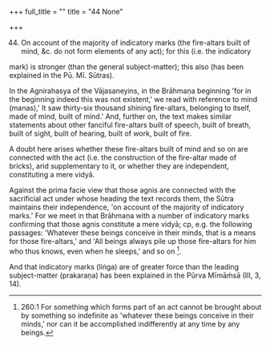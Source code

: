 +++
full_title = ""
title = "44 None"

+++


44. On account of the majority of indicatory marks (the fire-altars built of mind, &c. do not form elements of any act); for this (i.e. the indicatory

mark) is stronger (than the general subject-matter); this also (has been explained in the Pū. Mī. Sūtras).

In the Agnirahasya of the Vājasaneyins, in the Brāhmaṇa beginning 'for in the beginning indeed this was not existent,' we read with reference to mind (manas),' It saw thirty-six thousand shining fire-altars, belonging to itself, made of mind, built of mind.' And, further on, the text makes similar statements about other fanciful fire-altars built of speech, built of breath, built of sight, built of hearing, built of work, built of fire.

A doubt here arises whether these fire-altars built of mind and so on are connected with the act (i.e. the construction of the fire-altar made of bricks), arid supplementary to it, or whether they are independent, constituting a mere vidyā.

Against the prima facie view that those agnis are connected with the sacrificial act under whose heading the text records them, the Sūtra maintains their independence, 'on account of the majority of indicatory marks.' For we meet in that Brāhmaṇa with a number of indicatory marks confirming that those agnis constitute a mere vidyā; cp, e.g. the following passages: 'Whatever these beings conceive in their minds, that is a means for those fire-altars,' and 'All beings always pile up those fire-altars for him who thus knows, even when he sleeps,' and so on [^fn_165].

And that indicatory marks (liṅga) are of greater force than the leading subject-matter (prakaraṇa) has been explained in the Pūrva Mīmāṁsā (III, 3, 14).

[^fn_165]: 260:1 For something which forms part of an act cannot be brought about by something so indefinite as 'whatever these beings conceive in their minds,' nor can it be accomplished indifferently at any time by any beings.

